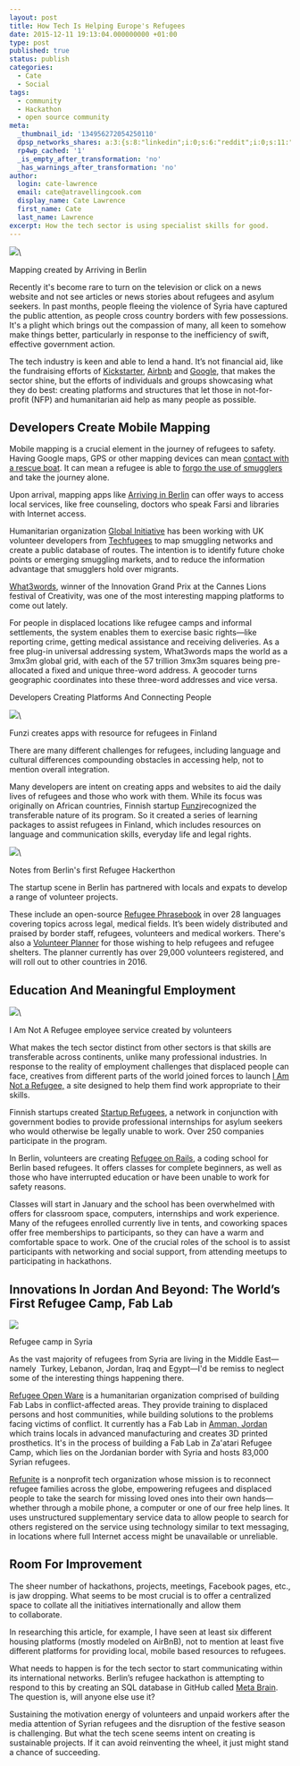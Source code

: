 ```yaml
---
layout: post
title: How Tech Is Helping Europe's Refugees
date: 2015-12-11 19:13:04.000000000 +01:00
type: post
published: true
status: publish
categories:
  - Cate
  - Social
tags:
  - community
  - Hackathon
  - open source community
meta:
  _thumbnail_id: '134956272054250110'
  dpsp_networks_shares: a:3:{s:8:"linkedin";i:0;s:6:"reddit";i:0;s:11:"google-plus";i:0;}
  rp4wp_cached: '1'
  _is_empty_after_transformation: 'no'
  _has_warnings_after_transformation: 'no'
author:
  login: cate-lawrence
  email: cate@atravellingcook.com
  display_name: Cate Lawrence
  first_name: Cate
  last_name: Lawrence
excerpt: How the tech sector is using specialist skills for good.
---
```

![](rw-import/MTM0OTU2MjY4ODMyOTg2Mzg2.jpg)\

Mapping created by Arriving in Berlin

Recently it's become rare to turn on the television or click on a news
website and not see articles or news stories about refugees and asylum
seekers. In past months, people fleeing the violence of Syria have
captured the public attention, as people cross country borders with few
possessions. It's a plight which brings out the compassion of many, all
keen to somehow make things better, particularly in response to the
inefficiency of swift, effective government action. 

The tech industry is keen and able to lend a hand. It’s not financial
aid, like the fundraising efforts of
[Kickstarter](https://www.kickstarter.com/aidrefugees),
[Airbnb](https://www.airbnb.com/support-refugees) and
[Google](https://onetoday.google.com/page/refugeerelief), that makes the
sector shine, but the efforts of individuals and groups showcasing what
they do best: creating platforms and structures that let those in
not-for-profit (NFP) and humanitarian aid help as many people as
possible. 

Developers Create Mobile Mapping
--------------------------------

Mobile mapping is a crucial element in the journey of refugees to
safety. Having Google maps, GPS or other mapping devices can mean
[contact with a rescue
boat](http://www.huffingtonpost.com/entry/syrian-refugees-technology_560c13e2e4b07681270024d9).
It can mean a refugee is able to [forgo the use of
smugglers](http://uk.businessinsider.com/refugee-crisis-how-syrian-migrants-use-smartphones-avoid-traffickers-2015-9?IR=T)
and take the journey alone. 

Upon arrival, mapping apps like [Arriving in
Berlin](http://arriving-in-berlin.de/) can offer ways to access local
services, like free counseling, doctors who speak Farsi and libraries
with Internet access. 

Humanitarian organization [Global
Initiative](http://www.globalinitiative.net/techfugees-mapping-smuggling-networks-for-better-responses/) has
been working with UK volunteer developers from
[Techfugees](http://www.techfugees.com/) to map smuggling networks and
create a public database of routes. The intention is to identify future
choke points or emerging smuggling markets, and to reduce the
information advantage that smugglers hold over migrants. 

[What3words](http://what3words.com/), winner of the Innovation Grand
Prix at the Cannes Lions festival of Creativity, was one of the most
interesting mapping platforms to come out lately. 

For people in displaced locations like refugee camps and informal
settlements, the system enables them to exercise basic rights—like
reporting crime, getting medical assistance and receiving deliveries. As
a free plug-in universal addressing system, What3words maps the world as
a 3mx3m global grid, with each of the 57 trillion 3mx3m squares being
pre-allocated a fixed and unique three-word address. A geocoder turns
geographic coordinates into these three-word addresses and vice versa. 

Developers Creating Platforms And Connecting People

![](rw-import/MTM0OTc0MDkzNDg0MTA4NDE5.jpg)\

Funzi creates apps with resource for refugees in Finland

There are many different challenges for refugees, including language and
cultural differences compounding obstacles in accessing help, not to
mention overall integration. 

Many developers are intent on creating apps and websites to aid the
daily lives of refugees and those who work with them. While its focus
was originally on African countries, Finnish startup
[Funzi](http://funzi.mobi/)recognized the transferable nature of its
program. So it created a series of learning packages to assist refugees
in Finland, which includes resources on language and communication
skills, everyday life and legal rights. 

![](rw-import/MTM0OTU2MjY4ODMzMDA5NjM0.jpg)\

Notes from Berlin's first Refugee Hackerthon

The startup scene in Berlin has partnered with locals and expats to
develop a range of volunteer projects. 

These include an open-source [Refugee
Phrasebook](https://en.wikibooks.org/wiki/Refugee_Phrasebook) in over 28
languages covering topics across legal, medical fields. It’s been widely
distributed and praised by border staff, refugees, volunteers and
medical workers. There's also a [Volunteer
Planner](https://volunteer-planner.org/) for those wishing to help
refugees and refugee shelters. The planner currently has over 29,000
volunteers registered, and will roll out to other countries in 2016.

Education And Meaningful Employment
-----------------------------------

![](rw-import/MTM0OTc0NTg0NDUyNTg1OTUw.jpg)\

I Am Not A Refugee employee service created by volunteers

What makes the tech sector distinct from other sectors is that skills
are transferable across continents, unlike many professional industries.
In response to the reality of employment challenges that displaced
people can face, creatives from different parts of the world joined
forces to launch [I Am Not a Refugee,](http://iamnotarefugee.com/) a
site designed to help them find work appropriate to their skills. 

Finnish startups created [Startup
Refugees](http://startuprefugees.com/), a network in conjunction with
government bodies to provide professional internships for asylum seekers
who would otherwise be legally unable to work. Over 250 companies
participate in the program. 

In Berlin, volunteers are creating [Refugee on
Rails](http://refugeesonrails.org/), a coding school for Berlin based
refugees. It offers classes for complete beginners, as well as those who
have interrupted education or have been unable to work for safety
reasons. 

Classes will start in January and the school has been overwhelmed with
offers for classroom space, computers, internships and work experience.
Many of the refugees enrolled currently live in tents, and coworking
spaces offer free memberships to participants, so they can have a warm
and comfortable space to work. One of the crucial roles of the school is
to assist participants with networking and social support, from
attending meetups to participating in hackathons. 

Innovations In Jordan And Beyond: The World’s First Refugee Camp, Fab Lab
-------------------------------------------------------------------------

![](rw-import/MTM0OTU2MzQzNzI2NDUxMzMx.png)

Refugee camp in Syria

As the vast majority of refugees from Syria are living in the Middle
East—namely  Turkey, Lebanon, Jordan, Iraq and Egypt—I'd be remiss to
neglect some of the interesting things happening there. 

[Refugee Open Ware](http://www.row3d.org/) is a humanitarian
organization comprised of building Fab Labs in conflict-affected areas.
They provide training to displaced persons and host communities, while
building solutions to the problems facing victims of conflict. It
currently has a Fab Lab in [Amman,
Jordan](http://www.morethanshelters.org/eng/projects/jordan/) which
trains locals in advanced manufacturing and creates 3D printed
prosthetics. It's in the process of building a Fab Lab in Za'atari
Refugee Camp, which lies on the Jordanian border with Syria and hosts
83,000 Syrian refugees. 

[Refunite](https://refunite.org/) is a nonprofit tech organization whose
mission is to reconnect refugee families across the globe, empowering
refugees and displaced people to take the search for missing loved ones
into their own hands—whether through a mobile phone, a computer or one
of our free help lines. It uses unstructured supplementary service data
to allow people to search for others registered on the service using
technology similar to text messaging, in locations where full Internet
access might be unavailable or unreliable.

Room For Improvement
--------------------

The sheer number of hackathons, projects, meetings, Facebook pages,
etc., is jaw dropping. What seems to be most crucial is to offer a
centralized space to collate all the initiatives internationally and
allow them to collaborate. 

In researching this article, for example, I have seen at least six
different housing platforms (mostly modeled on AirBnB), not to mention
at least five different platforms for providing local, mobile based
resources to refugees. 

What needs to happen is for the tech sector to start communicating
within its international networks. Berlin’s refugee hackathon is
attempting to respond to this by creating an SQL database in GitHub
called [Meta Brain](https://github.com/refugeehackathon/brain-backend).
The question is, will anyone else use it? 

Sustaining the motivation energy of volunteers and unpaid workers after
the media attention of Syrian refugees and the disruption of the festive
season is challenging. But what the tech scene seems intent on creating
is sustainable projects. If it can avoid reinventing the wheel, it just
might stand a chance of succeeding. 
